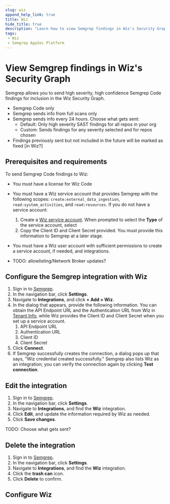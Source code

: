 ```yaml
---
slug: wiz
append_help_link: true
title: Wiz
hide_title: true
description: "Learn how to view Semgrep findings in Wiz's Security Graph."
tags:
 - Wiz
 - Semgrep AppSec Platform
---
```


# View Semgrep findings in Wiz's Security Graph

Semgrep allows you to send high severity, high confidence Semgrep Code findings for inclusion in the Wiz Security Graph.

- Semgrep Code only
- Semgrep sends info from full scans only
- Semgrep sends info every 24 hours. Choose what gets sent:
  - Default: Only high severity SAST findings for all repos in your org
  - Custom: Sends findings for any severity selected and for repos chosen
- Findings previously sent but not included in the future will be marked as fixed [in Wiz?]

## Prerequisites and requirements

To send Semgrep Code findings to Wiz:

- You must have a license for Wiz Code
- You must have a Wiz service account that provides Semgrep with the following scopes: `create:external_data_ingestion`, `read:system_activities`, and `read:resources`. If you do not have a service account:
    1. Create a [Wiz service account](https://docs.wiz.io/wiz-docs/docs/service-accounts-settings?lng=en). When prompted to select the **Type** of the service account, select 
    2. Copy the Client ID and Client Secret provided. You must provide this information to Semgrep at a later stage.
- You must have a Wiz user account with sufficient permissions to create a service account, if needed, and integrations.

- TODO: allowlisting/Network Broker updates?

## Configure the Semgrep integration with Wiz

1. Sign in to [Semgrep](https://semgrep.dev/login).
1. In the navigation bar, click **Settings**.
2. Navigate to **Integrations**, and click **+ Add > Wiz**. 
3. In the dialog that appears, provide the following information. You can obtain the API Endpoint URL and the Authentication URL from Wiz in [Tenant Info](https://app.wiz.io/tenant-info/general), while Wiz provides the Client ID and Client Secret when you set up a service account.
   1. API Endpoint URL
   2. Authentication URL
   3. Client ID
   4. Client Secret
4. Click **Connect**.
5. If Semgrep successfully creates the connection, a dialog pops up that says, "Wiz credential created successfully." Semgrep also lists Wiz as an integration; you can verify the connection again by clicking **Test connection**.

## Edit the integration

1. Sign in to [Semgrep](https://semgrep.dev/login).
1. In the navigation bar, click **Settings**.
1. Navigate to **Integrations**, and find the **Wiz** integration.
1. Click **Edit**, and update the information required by Wiz as needed.
1. Click **Save changes**.

TODO: Choose what gets sent?

## Delete the integration

1. Sign in to [Semgrep](https://semgrep.dev/login).
1. In the navigation bar, click **Settings**.
1. Navigate to **Integrations**, and find the **Wiz** integration.
1. Click the **<i class="fa-solid fa-trash"></i> trash can** icon.
1. Click **Delete** to confirm.

## Configure Wiz

<!-- If the user has to do anything from the Wiz end, e.g., set up an integration, include the steps here. -->
